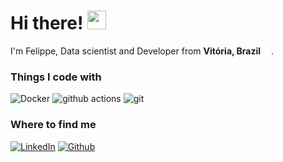 <h1>
  Hi there!
  <img src="https://emojipedia-us.s3.dualstack.us-west-1.amazonaws.com/thumbs/160/twitter/322/vulcan-salute_1f596.png" width="30"/>
</h1>


<p>
  I'm Felippe, Data scientist and Developer from <b>Vitória, Brazil</b> <img src="https://cdn-icons-png.flaticon.com/512/3909/3909370.png" width="13"/>.
</p>

<h3>Things I code with</h3>
<p>
  <img alt="Docker" src="https://img.shields.io/badge/-Docker-46a2f1?style=flat-square&logo=docker&logoColor=white" />
  <img alt="github actions" src="https://img.shields.io/badge/-Github_Actions-2088FF?style=flat-square&logo=github-actions&logoColor=white" />
  <img alt="git" src="https://img.shields.io/badge/-Git-F05032?style=flat-square&logo=git&logoColor=white" />
</p>

<h3>Where to find me</h3>
<p>
  <a href="https://www.linkedin.com/in/fleonemaia/" target="_blank"><img alt="LinkedIn" src="https://img.shields.io/badge/linkedin-%230077B5.svg?&style=for-the-badge&logo=linkedin&logoColor=white" /></a> 
  <a href="https://github.com/fleonemaia" target="_blank"><img alt="Github" src="https://img.shields.io/badge/GitHub-%2312100E.svg?&style=for-the-badge&logo=Github&logoColor=white" /></a>
</p>
